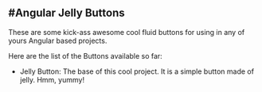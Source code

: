 #Angular Jelly Buttons
---
These are some kick-ass awesome cool fluid buttons for using in any of yours Angular based projects.

Here are the list of the Buttons available so far:

* Jelly Button: The base of this cool project. It is a simple button made of jelly. Hmm, yummy! 

